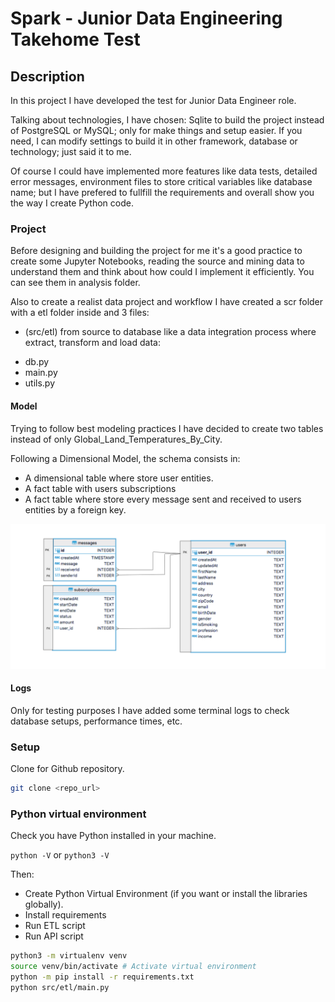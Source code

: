#  Spark - Junior Data Engineering Takehome Test


## Description

In this project I have developed the test for Junior Data Engineer role.

Talking about technologies, I have chosen: Sqlite to build the project instead of PostgreSQL or MySQL; only for make things and setup easier. If you need, I can modify settings to build it in other framework, database or technology; just said it to me.

Of course I could have implemented more features like data tests, detailed error messages, environment files to store critical variables like database name; but I have prefered to fullfill the requirements and overall show you the way I create Python code.


### Project

Before designing and building the project for me it's a good practice to create some Jupyter Notebooks, reading the source and mining data to understand them and think about how could I implement it efficiently. You can see them in analysis folder.

Also to create a realist data project and workflow I have created a scr folder with a etl folder inside and 3 files: 

* (src/etl) from source to database like a data integration process where extract, transform and load data:
 - db.py
 - main.py
 - utils.py

#### Model

Trying to follow best modeling practices I have decided to create two tables instead of only Global_Land_Temperatures_By_City. 

Following a Dimensional Model, the schema consists in:

* A dimensional table where store user entities.
* A fact table with users subscriptions
* A fact table where store every message sent and received to users entities by a foreign key.

![Model](docs/ERD.png)


#### Logs

Only for testing purposes I have added some terminal logs to check database setups, performance times, etc.

### Setup

Clone for Github repository.

```sh
git clone <repo_url>
```
### Python virtual environment

Check you have Python installed in your machine.

`python -V` or `python3 -V`

Then:
* Create Python Virtual Environment (if you want or install the libraries globally).
* Install requirements
* Run ETL script
* Run API script

```sh
python3 -m virtualenv venv
source venv/bin/activate # Activate virtual environment
python -m pip install -r requirements.txt
python src/etl/main.py
```
